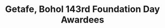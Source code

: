 ---
layout: post
title: 'Getafe, Bohol 143rd Foundation Day Awardees'
category: top-stories
image: true
hl-title: 'GETAFE’S 143rd  FOUNDATION DAY AWARDEES.'
hl-desc: 'Dr. Virginia C. Zapanta (second from right, 2nd row) Tagbilaran City division supervisor led the awardees during the 143rd Foundation Day of Getafe town last Thursday. In the front row are Director General Joel Otarra (second from right) of the Philippine Postal Office as the guest of honor and speaker. (L to R) Mayor Casey Shaun M. Camacho, Board Member AgapitoAvenido, Boy Pernia representing Cong. Aris C. Aumentado and Bohol Sunday News editor-publisher, Atty. Dandan A. Bantugan.SEE FULL STORY ON P. 4'
dated: 0ct 15 - 21, 2017
---